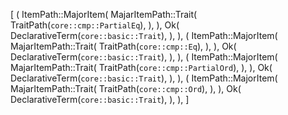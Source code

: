 [
    (
        ItemPath::MajorItem(
            MajarItemPath::Trait(
                TraitPath(`core::cmp::PartialEq`),
            ),
        ),
        Ok(
            DeclarativeTerm(`core::basic::Trait`),
        ),
    ),
    (
        ItemPath::MajorItem(
            MajarItemPath::Trait(
                TraitPath(`core::cmp::Eq`),
            ),
        ),
        Ok(
            DeclarativeTerm(`core::basic::Trait`),
        ),
    ),
    (
        ItemPath::MajorItem(
            MajarItemPath::Trait(
                TraitPath(`core::cmp::PartialOrd`),
            ),
        ),
        Ok(
            DeclarativeTerm(`core::basic::Trait`),
        ),
    ),
    (
        ItemPath::MajorItem(
            MajarItemPath::Trait(
                TraitPath(`core::cmp::Ord`),
            ),
        ),
        Ok(
            DeclarativeTerm(`core::basic::Trait`),
        ),
    ),
]